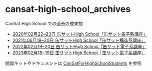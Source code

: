 # cansat-high-school_archives
CanSat High School での過去の成果物

- [2020年02月22~23日 缶サットHigh School「缶サット電子系講座」](./2020-02-22_fukui)
- [2021年06月19~20日 缶サットHigh School「缶サット構造系講座」](./2021-06-19_fukui)
- [2022年02月19~20日 缶サットHigh School「缶サット電子系講座」](./2022-02-19_fukui)
- [2023年02月18~19日 缶サットHigh School「缶サット電子系講座」](./2023-02-18_fukui)

開発キットやドキュメントは [CanSatForHighSchoolStudents](https://github.com/ut-issl/CanSatForHighSchoolStudents/) を参照
